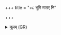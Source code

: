 +++
title = "०८ भूमि मातर् नि"

+++
<details><summary>मूलम् (GR)</summary>

भूमि मातर् नि धेहि मा  
भद्रया सुप्रतिष्ठितम् ।  
संविदाना दिवा त्वं  
श्रियां मा धेहि भूत्याम् ॥
</details>